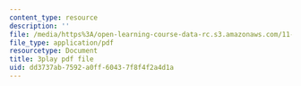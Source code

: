 ```yaml
---
content_type: resource
description: ''
file: /media/https%3A/open-learning-course-data-rc.s3.amazonaws.com/11-384-malaysia-sustainable-cities-practicum-spring-2018/dd3737ab7592a0ff60437f8f4f2a4d1a_R65WafN88dw.pdf
file_type: application/pdf
resourcetype: Document
title: 3play pdf file
uid: dd3737ab-7592-a0ff-6043-7f8f4f2a4d1a
---
```

